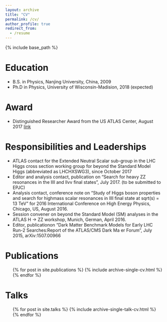```yaml
---
layout: archive
title: "CV"
permalink: /cv/
author_profile: true
redirect_from:
  - /resume
---
```


{% include base_path %}

Education
======
* B.S. in Physics, Nanjing University, China, 2009
* Ph.D in Physics, University of Wisconsin-Madision, 2018 (expected)

Award
======
* Distinguished Researcher Award from the US ATLAS Center, August 2017 [link](http://www.usatlas.bnl.gov/programoffice/scholars.php)

Responsibilities and Leaderships
======
* ATLAS contact for the Extended Neutral Scalar sub-group in the LHC Higgs cross section working group for beyond the Standard Model Higgs (abbreviated as LHCHXSWG3), since October 2017
* Editor and analysis contact, publication on “Search for heavy ZZ resonances in the llll and llvv final states”, July 2017. (to be submitted to EPJC)
* Analysis contact, conference note on “Study of Higgs boson properties and search for highmass scalar resonances in llll final state at sqrt(s) = 13 TeV” for 2016 International Conference on High Energy Physics, Chicago, US, August 2016.
* Session convener on beyond the Standard Model (SM) analyses in the ATLAS H &rarr; ZZ workshop, Munich, German, April 2016.
* Editor, publicationon “Dark Matter Benchmark Models for Early LHC Run-2 Searches:Report of the ATLAS/CMS Dark Ma er Forum”, July 2015, arXiv:1507.00966

Publications
======
  <ol>{% for post in site.publications %}
    {% include archive-single-cv.html %}
{% endfor %}</ol>
  
Talks
======
  <ol>{% for post in site.talks %}
    {% include archive-single-talk-cv.html %}
  {% endfor %}</ol>
